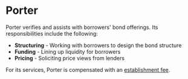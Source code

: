 # Porter

Porter verifies and assists with borrowers' bond offerings. Its responsibilities include the following:

* **Structuring** - Working with borrowers to design the bond structure
* **Funding** - Lining up liquidity for borrowers
* **Pricing** - Soliciting price views from lenders

For its services, Porter is compensated with an [establishment fee](borrowers/fees.md).
